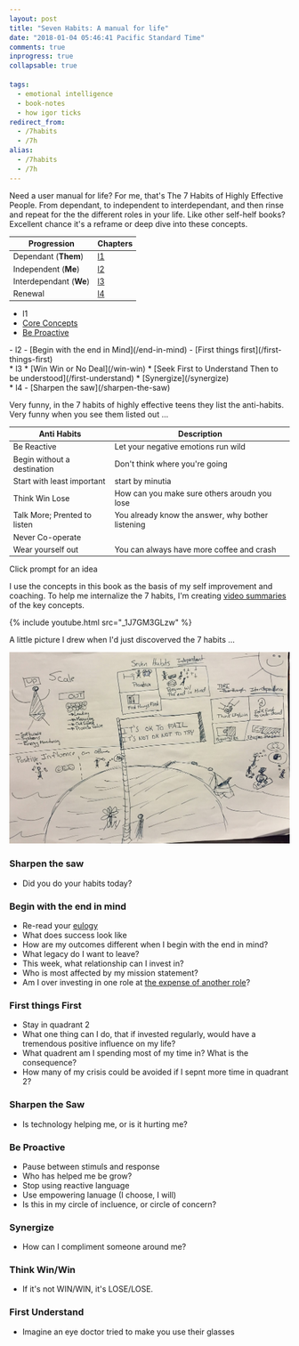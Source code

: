 ```yaml
---
layout: post
title: "Seven Habits: A manual for life"
date: "2018-01-04 05:46:41 Pacific Standard Time"
comments: true
inprogress: true
collapsable: true

tags:
  - emotional intelligence
  - book-notes
  - how igor ticks
redirect_from:
  - /7habits
  - /7h
alias:
  - /7habits
  - /7h
---
```


Need a user manual for life? For me, that's The 7 Habits of Highly Effective People. From dependant, to independent to interdependant, and then rinse and repeat for the the different roles in your life. Like other self-helf books? Excellent chance it's a reframe or deep dive into these concepts.

| Progression             | Chapters |
| ----------------------- | -------- |
| Dependant (**Them**)    | [l1](l1) |
| Independent (**Me**)    | [l2](l2) |
| Interdependant (**We**) | [l3](l3) |
| Renewal                 | [l4](l4) |

- l1
- [Core Concepts](/7h-c0)
- [Be Proactive](/be-proactive)

<div/>
- l2
- [Begin with the end in Mind](/end-in-mind)
- [First things first](/first-things-first)

<div/>
* l3
* [Win Win or No Deal](/win-win)
* [Seek First to Understand Then to be understood](/first-understand)
* [Synergize](/synergize)

<div/>
* l4
- [Sharpen the saw](/sharpen-the-saw)

Very funny, in the 7 habits of highly effective teens they list the anti-habits. Very funny when you see them listed out ...

| Anti Habits                  | Description                                       |
| ---------------------------- | ------------------------------------------------- |
| Be Reactive                  | Let your negative emotions run wild               |
| Begin without a destination  | Don't think where you're going                    |
| Start with least important   | start by minutia                                  |
| Think Win Lose               | How can you make sure others aroudn you lose      |
| Talk More; Prented to listen | You already know the answer, why bother listening |
| Never Co-operate             |                                                   |
| Wear yourself out            | You can always have more coffee and crash         |

<div class="alert alert-primary" id="sunburst_text">
    Click prompt for an idea
</div>

<div id="sunburst_text">
</div>

<div id="sunburst">
</div>

<script type=module>
    import { load_7_habits } from '/assets/js/page-loader.js'
    defer(load_7_habits)
</script>

I use the concepts in this book as the basis of my self improvement and coaching. To help me internalize the 7 habits, I'm creating [video summaries](https://www.youtube.com/watch?v=_1J7GM3GLzw&list=PLJveOxX-mxxCl4YDfHMyNzMmWUMFxgC1n) of the key concepts.

{% include youtube.html src="_1J7GM3GLzw" %}

A little picture I drew when I'd just discoverved the 7 habits ...

![igor_life_infographic](/images/igor-life-infographic.jpg)

### Sharpen the saw

- Did you do your habits today?

### Begin with the end in mind

- Re-read your [eulogy](/eulogy)
- What does success look like
- How are my outcomes different when I begin with the end in mind?
- What legacy do I want to leave?
- This week, what relationship can I invest in?
- Who is most affected by my mission statement?
- Am I over investing in one role at [the expense of another role](/balance)?

### First things First

- Stay in quadrant 2
- What one thing can I do, that if invested regularly, would have a tremendous positive influence on my life?
- What quadrent am I spending most of my time in? What is the consequence?
- How many of my crisis could be avoided if I sepnt more time in quadrant 2?

### Sharpen the Saw

- Is technology helping me, or is it hurting me?

### Be Proactive

- Pause between stimuls and response
- Who has helped me be grow?
- Stop using reactive language
- Use empowering lanuage (I choose, I will)
- Is this in my circle of incluence, or circle of concern?

### Synergize

- How can I compliment someone around me?

### Think Win/Win

- If it's not WIN/WIN, it's LOSE/LOSE.

### First Understand

- Imagine an eye doctor tried to make you use their glasses
